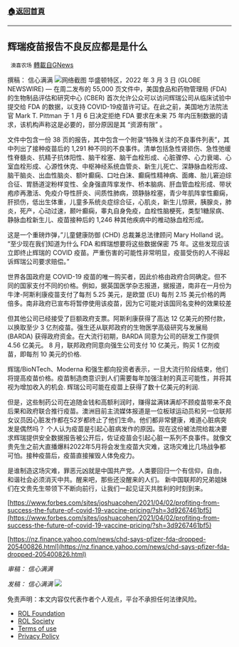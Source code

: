 ###  [:house:返回首頁](https://github.com/ourhimalayas/txt)
---


## 辉瑞疫苗报告不良反应都是是什么
` 澳喜农场` [轉載自GNews](https://gnews.org/zh-hans/2155303/)

撰稿： 信心满满
![](https://assets.gnews.org/wp-content/uploads/2022/03/Picture1-9.jpg)网络截图
华盛顿特区，2022 年 3 月 3 日 (GLOBE NEWSWIRE) — 在周二发布的 55,000 页文件中，美国食品和药物管理局 (FDA) 的生物制品评估和研究中心 (CBER) 首次允许公众可以访问辉瑞公司从临床试验中提交给 FDA 的数据，以支持 COVID-19疫苗许可证。在此之前，美国地方法院法官 Mark T. Pittman 于 1 月 6 日决定拒绝 FDA 要求在未来 75 年内压制数据的请求，该机构声称这是必要的，部分原因是其 “资源有限” 。

文件中包含一份 38 页的报告，其中包含一个附录“特殊关注的不良事件列表”，其中列出了接种疫苗后的 1,291 种不同的不良事件。清单包括急性肾损伤、急性弛缓性脊髓炎、抗精子抗体阳性、脑干栓塞、脑干血栓形成、心脏骤停、心力衰竭、心室血栓形成、心源性休克、中枢神经系统血管炎、新生儿死亡、深静脉血栓形成、脑干脑炎、出血性脑炎、额叶癫痫、口吐白沫、癫痫性精神病、面瘫、胎儿窘迫综合征、胃肠道淀粉样变性、全身强直阵挛发作、桥本脑病、肝血管血栓形成、带状疱疹再激活、免疫介导性肝炎、间质性肺病，颈静脉栓塞，青少年肌阵挛性癫痫，肝损伤，低出生体重，儿童多系统炎症综合征，心肌炎，新生儿惊厥，胰腺炎，肺炎，死产，心动过速，颞叶癫痫，睾丸自身免疫，血栓性脑梗死，类型1糖尿病、静脉血栓新生儿、疫苗接种后的 1,246 种其他疾病中的椎动脉血栓形成。

这是一个重磅炸弹，”儿童健康防御 (CHD) 总裁兼总法律顾问 Mary Holland 说。 “至少现在我们知道为什么 FDA 和辉瑞想要将这些数据保密 75 年。这些发现应该立即终止辉瑞的 COVID 疫苗。严重伤害的可能性非常明显，疫苗受伤的人不得起诉辉瑞公司要求赔偿。”

世界各国政府是 COVID-19 疫苗的唯一购买者，因此价格由政府合同确定。但不同的国家支付不同的价格。例如，据英国医学杂志报道，据报道，南非在一月份为牛津-阿斯利康疫苗支付了每剂 5.25 美元，是欧盟 (EU) 每剂 2.15 美元价格的两倍多。南非政府已宣布将暂停使用该疫苗，因为它可能对该国同名变种的效果较差

但其他公司已经接受了巨额政府支票。阿斯利康获得了高达 12 亿美元的预付款，以换取至少 3 亿剂疫苗。强生还从联邦政府的生物医学高级研究与发展局 (BARDA) 获得政府资金。在大流行初期，BARDA 同意为公司的研发工作提供 4.56 亿美元。 8 月，联邦政府同意向强生公司支付 10 亿美元，购买 1 亿剂疫苗，即每剂 10 美元的价格.

辉瑞/BioNTech、Moderna 和强生都向投资者表示，一旦大流行阶段结束，他们将提高疫苗价格。疫苗制造商意识到人们需要每年加强注射的真正可能性，并将其视为增加收入的机会. 辉瑞公司可能在疫苗上获得了数十亿美元的利润.

但是，这些制药公司在追随金钱和高额利润时，赚得盆满钵满却不顾疫苗带来不良后果和政府联合推行疫苗。澳洲目前主流媒体报道是一位板球运动员和另一位联邦女议员因心脏发作都在52岁都终止了他们生命。他们都非常健康，难道心脏病突发是偶然吗？ 个人认为疫苗是引起心脏病发作的原因。现在这份被法院给裁决要求辉瑞提供安全数据报告被公开后，佐证疫苗会引起心脏一系列不良事件。就像文贵先生之前大直播爆料2022年5月将会发生疫苗大灾难，这场灾难比几场战争都可怕。接种疫苗后，疫苗直接摧毁人体免疫力。

是谁制造这场灾难，罪恶元凶就是中国共产党。人类要回归一个有信仰，自由， 和谐社会必须消灭中共。醒来吧，那些还没醒来的人们。 新中国联邦的兄弟姐妹们在文贵先生带领下不断向前行，让我们一起见证灭共胜利的时刻到来。

[https://www.forbes.com/sites/joshuacohen/2021/04/02/profiting-from-success-the-future-of-covid-19-vaccine-pricing/?sh=3d9267461bf5](https://www.forbes.com/sites/joshuacohen/2021/04/02/profiting-from-success-the-future-of-covid-19-vaccine-pricing/?sh=3d9267461bf5)

[https://nz.finance.yahoo.com/news/chd-says-pfizer-fda-dropped-205400826.html](https://nz.finance.yahoo.com/news/chd-says-pfizer-fda-dropped-205400826.html)



*审稿：* *信心满满*

*发稿：* *信心满满*
![](https://assets.gnews.org/wp-content/uploads/2022/03/澳喜图标2-1.jpg)
 

免责声明：本文内容仅代表作者个人观点，平台不承担任何法律风险。

- [ROL Foundation](https://rolfoundation.org/)
- [ROL Society](https://rolsociety.org/)
- [Terms of use](https://gnews.org/terms-of-use-3/)
- [Privacy Policy](https://gnews.org/privacy-policy/)
